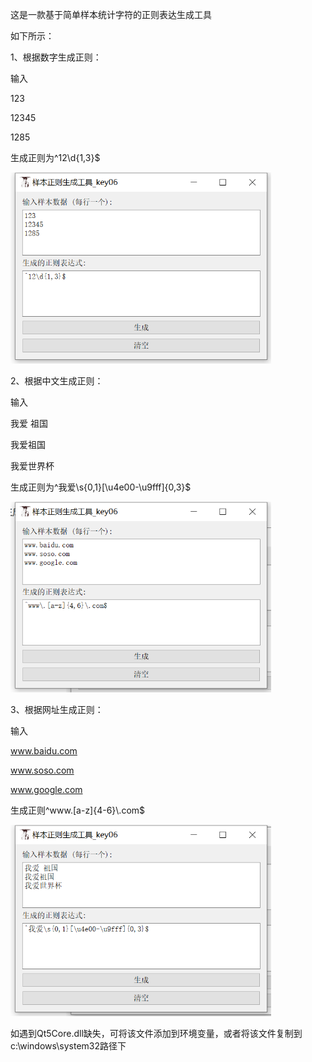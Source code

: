 这是一款基于简单样本统计字符的正则表达生成工具

如下所示：

1、根据数字生成正则：

输入

123

12345

1285

生成正则为^12\d{1,3}$

<img src="1.png" alt="1" style="zoom:67%;" />

2、根据中文生成正则：

输入

我爱 祖国

我爱祖国

我爱世界杯

生成正则为^我爱\s{0,1}[\u4e00-\u9fff]{0,3}$

<img src="2.png" alt="2" style="zoom:67%;" />

3、根据网址生成正则：

输入

www.baidu.com

www.soso.com

www.google.com

生成正则^www\.[a-z]{4-6}\\.com$

<img src="3.png" alt="3" style="zoom:67%;" />

如遇到Qt5Core.dll缺失，可将该文件添加到环境变量，或者将该文件复制到c:\windows\system32路径下
